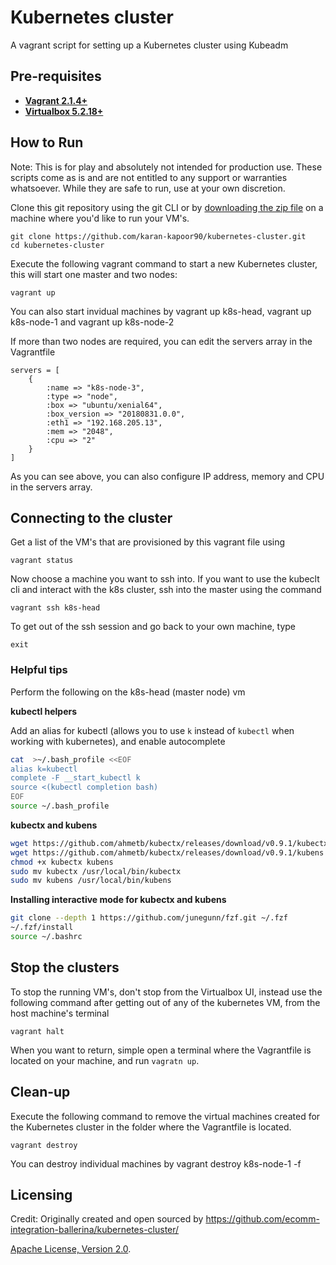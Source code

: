 # Kubernetes cluster
A vagrant script for setting up a Kubernetes cluster using Kubeadm

## Pre-requisites

 * **[Vagrant 2.1.4+](https://www.vagrantup.com)**
 * **[Virtualbox 5.2.18+](https://www.virtualbox.org)**

## How to Run

Note: This is for play and absolutely not intended for production use. These scripts come as is and are not entitled to any support or warranties whatsoever. While they are safe to run, use at your own discretion. 

Clone this git repository using the git CLI or by [downloading the zip file](https://github.com/karan-kapoor90/kubernetes-cluster/archive/main.zip) on a machine where you'd like to run your VM's. 

```
git clone https://github.com/karan-kapoor90/kubernetes-cluster.git
cd kubernetes-cluster
```

Execute the following vagrant command to start a new Kubernetes cluster, this will start one master and two nodes:

```
vagrant up
```

You can also start invidual machines by vagrant up k8s-head, vagrant up k8s-node-1 and vagrant up k8s-node-2

If more than two nodes are required, you can edit the servers array in the Vagrantfile

```
servers = [
    {
        :name => "k8s-node-3",
        :type => "node",
        :box => "ubuntu/xenial64",
        :box_version => "20180831.0.0",
        :eth1 => "192.168.205.13",
        :mem => "2048",
        :cpu => "2"
    }
]
 ```

As you can see above, you can also configure IP address, memory and CPU in the servers array. 

## Connecting to the cluster

Get a list of the VM's that are provisioned by this vagrant file using 

```
vagrant status
```

Now choose a machine you want to ssh into. If you want to use the kubeclt cli and interact with the k8s cluster, ssh into the master using the command

```
vagrant ssh k8s-head
```

To get out of the ssh session and go back to your own machine, type

```
exit
```

### Helpful tips

Perform the following on the k8s-head (master node) vm

**kubectl helpers**

Add an alias for kubectl (allows you to use `k` instead of `kubectl` when working with kubernetes), and enable autocomplete
    
```bash
cat  >~/.bash_profile <<EOF
alias k=kubectl 
complete -F __start_kubectl k 
source <(kubectl completion bash) 
EOF
source ~/.bash_profile
```

**kubectx and kubens**

```bash
wget https://github.com/ahmetb/kubectx/releases/download/v0.9.1/kubectx
wget https://github.com/ahmetb/kubectx/releases/download/v0.9.1/kubens
chmod +x kubectx kubens
sudo mv kubectx /usr/local/bin/kubectx
sudo mv kubens /usr/local/bin/kubens
```

**Installing interactive mode for kubectx and kubens**

```bash
git clone --depth 1 https://github.com/junegunn/fzf.git ~/.fzf
~/.fzf/install
source ~/.bashrc
```

## Stop the clusters

To stop the running VM's, don't stop from the Virtualbox UI, instead use the following command after getting out of any of the kubernetes VM, from the host machine's terminal

```
vagrant halt
```

When you want to return, simple open a terminal where the Vagrantfile is located on your machine, and run `vagratn up`.

## Clean-up

Execute the following command to remove the virtual machines created for the Kubernetes cluster in the folder where the Vagrantfile is located.
```
vagrant destroy
```

You can destroy individual machines by vagrant destroy k8s-node-1 -f

## Licensing

Credit: Originally created and open sourced by https://github.com/ecomm-integration-ballerina/kubernetes-cluster/ 

[Apache License, Version 2.0](http://opensource.org/licenses/Apache-2.0).
